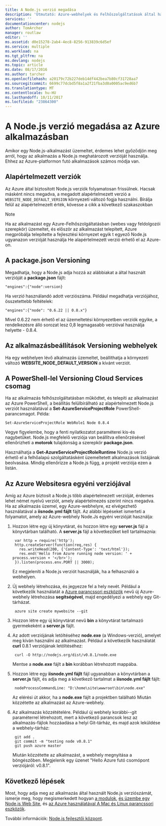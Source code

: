 ```yaml
---
title: A Node.js verzió megadása
description: 'Útmutató: Azure-webhelyek és Felhőszolgáltatások által használt Node.js verziójának megadása'
services: ''
documentationcenter: nodejs
author: TomArcher
manager: routlaw
editor: ''
ms.assetid: d0e15278-2ab4-4ec8-8256-913839c6d5ef
ms.service: multiple
ms.workload: na
ms.tgt_pltfrm: na
ms.devlang: nodejs
ms.topic: article
ms.date: 08/17/2016
ms.author: tarcher
ms.openlocfilehash: a20179c72b227deb14df442bea7b80cf31728aa7
ms.sourcegitcommit: 6699c77dcbd5f8a1a2f21fba3d0a0005ac9ed6b7
ms.translationtype: MT
ms.contentlocale: hu-HU
ms.lasthandoff: 10/11/2017
ms.locfileid: "23864300"
---
```

# <a name="specifying-a-nodejs-version-in-an-azure-application"></a>A Node.js verzió megadása az Azure alkalmazásban
Amikor egy Node.js-alkalmazást üzemeltet, érdemes lehet győződjön meg arról, hogy az alkalmazás a Node.js meghatározott verzióját használja. Ehhez az Azure-platformon futó alkalmazások számos módja van.

## <a name="default-versions"></a>Alapértelmezett verziók
Az Azure által biztosított Node.js verziók folyamatosan frissülnek. Hacsak másként nincs megadva, a megadott alapértelmezett verzió a `WEBSITE_NODE_DEFAULT_VERSION` környezeti változó fogja használni. Bírálja felül az alapértelmezett érték, kövesse a cikk a következő szakaszokban

> [!NOTE]
> Ha az alkalmazást egy Azure-Felhőszolgáltatásban (webes vagy feldolgozói szerepkör) üzemeltet, és először az alkalmazást telepített, Azure megpróbálja telepítette a fejlesztési környezet egyik t egyező Node.js ugyanazon verzióját használja He alapértelmezett verzió érhető el az Azure-on.
>
>

## <a name="versioning-with-packagejson"></a>A package.json Versioning
Megadhatja, hogy a Node.js adja hozzá az alábbiakat a által használt verzióját a **package.json** fájlt:

    "engines":{"node":version}

Ha *verzió* használandó adott verziószáma. Például megadhatja verziójához, összetettebb feltételek:

    "engines":{"node": "0.6.22 || 0.8.x"}

Mivel 0.6.22 nem érhető el az üzemeltetési környezetben verziók egyike, a rendelkezésre álló sorozat lesz 0,8 legmagasabb verzióval használja helyette - 0.8.4.

## <a name="versioning-websites-with-app-settings"></a>Az alkalmazásbeállítások Versioning webhelyek
Ha egy webhelyen lévő alkalmazás üzemeltet, beállíthatja a környezeti változó **WEBSITE_NODE_DEFAULT_VERSION** a kívánt verziót.

## <a name="versioning-cloud-services-with-powershell"></a>A PowerShell-lel Versioning Cloud Services csomag
Ha az alkalmazás felhőszolgáltatásban működtet, és telepíti az alkalmazást az Azure PowerShell, a beállítás felülbírálható az alapértelmezett Node.js verziót használatával a **Set-AzureServiceProjectRole** PowerShell-parancsmagot. Példa:

    Set-AzureServiceProjectRole WebRole1 Node 0.8.4

Vegye figyelembe, hogy a fenti nyilatkozatot paraméterei kis-és nagybetűket.  Node.js megfelelő verziója van beállítva ellenőrzésével ellenőrizheti a **motorok** tulajdonság a szerepkör **package.json**.

Használhatja a **Get-AzureServiceProjectRoleRuntime** Node.js verzió érhető el a felhőalapú szolgáltatásként üzemeltetett alkalmazások listájának beolvasása.  Mindig ellenőrizze a Node.js függ, a projekt verziója ezen a listán.

## <a name="using-a-custom-version-with-azure-websites"></a>Az Azure Websitesra egyéni verziójával
Amíg az Azure biztosít a Node.js több alapértelmezett verzióját, érdemes lehet német nyelvű verziót, amely alapértelmezés szerint nincs megadva. Ha az alkalmazás üzemel, egy Azure-webhelyre, ez elvégezhető használatával a **iisnode.yml fájlt** fájlt. Az alábbi lépéseket ismerteti a folyamatot, amely az Azure-webhely Node.Js egyéni verzióját használja:

1. Hozzon létre egy új könyvtárat, és hozzon létre egy **server.js** fájl a könyvtárban található. A **server.js** fájl a következőket kell tartalmaznia:

        var http = require('http');
        http.createServer(function(req,res) {
          res.writeHead(200, {'Content-Type': 'text/html'});
          res.end('Hello from Azure running node version: ' + process.version + '</br>');
        }).listen(process.env.PORT || 3000);

    Ez megjeleníti a Node.js verziót használják, ha a felhasználó a webhelyen.
2. Új webhely létrehozása, és jegyezze fel a hely nevét. Például a következők használatát a [Azure parancssori eszközök] nevű új Azure-webhely létrehozása **segítségével**, majd engedélyezi a webhely egy Git-tárházat.

        azure site create mywebsite --git
3. Hozzon létre egy új könyvtárat nevű **bin** a könyvtárat tartalmazó gyermekeként a **server.js** fájlt.
4. Az adott verziójának letöltéséhez **node.exe** (a Windows-verzió), amelyet meg kíván használni az alkalmazást. Például a következők használatát **curl** 0.8.1 verziójának letöltéséhez:

        curl -O http://nodejs.org/dist/v0.8.1/node.exe

    Mentse a **node.exe** fájlt a **bin** korábban létrehozott mappába.
5. Hozzon létre egy **iisnode.yml fájlt** fájl ugyanabban a könyvtárban a **server.js** fájlt, és adja meg a következő tartalmat a **iisnode.yml fájlt** fájlt:

        nodeProcessCommandLine: "D:\home\site\wwwroot\bin\node.exe"

    Az elérési út akkor, ha a **node.exe** fájlt a projektben található Miután közzétette az alkalmazást az Azure-webhely.
6. Az alkalmazás közzétételére. Például új webhely korábbi--git paraméterrel létrehozott, mert a következő parancsok lesz az alkalmazás-fájlok hozzáadása a helyi Git-tárház, és majd azok leküldése a webhely-tárház:

        git add .
        git commit -m "testing node v0.8.1"
        git push azure master

    Miután közzétette az alkalmazást, a webhely megnyitása a böngészőben. Megjelenik egy üzenet "Hello Azure futó csomópont verziójáról: v0.8.1".

## <a name="next-steps"></a>Következő lépések
Most, hogy adja meg az alkalmazás által használt Node.js verziószámát, ismerje meg, hogy megismerkedett hogyan [a modulok], [és üzembe egy Node.js Web Site](app-service/app-service-web-get-started-nodejs.md), és [az Azure használatával A Mac és Linux parancssori eszközök].

További információk: [Node.js fejlesztői központ](https://azure.microsoft.com/develop/nodejs/).

[az Azure használatával A Mac és Linux parancssori eszközök]:cli-install-nodejs.md
[Azure parancssori eszközök]:cli-install-nodejs.md
[a modulok]: nodejs-use-node-modules-azure-apps.md
[build and deploy a Node.js Web Site]: app-service/app-service-web-get-started-nodejs.md
